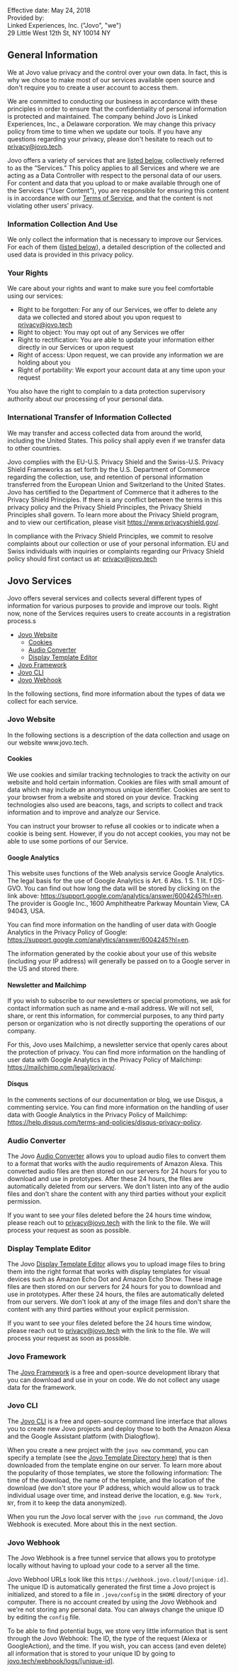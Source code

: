 <p>Effective date: May 24, 2018<br/>
Provided by:<br/>
Linked Experiences, Inc. ("Jovo", "we")<br/>
29 Little West 12th St, NY 10014 NY</p>

<h2>General Information</h2>

<p>We at Jovo value privacy and the control over your own data. In fact, this is why we chose to make most of our services available open source and don't require you to create a user account to access them.</p>

<p>We are committed to conducting our business in accordance with these principles in order to ensure that the confidentiality of personal information is protected and maintained. The company behind Jovo is Linked Experiences, Inc., a Delaware corporation. We may change this privacy policy from time to time when we update our tools.
If you have any questions regarding your privacy, please don't hesitate to reach out to <a href="mailto:privacy@jovo.tech">privacy@jovo.tech</a>.</p>

<p>Jovo offers a variety of services that are <a href="#jovo-services">listed below</a>, collectively referred to as the “Services.” This policy applies to all Services and where we are acting as a Data Controller with respect to the personal data of our users. For content and data that you upload to or make available through one of the Services (“User Content”), you are responsible for ensuring this content is in accordance with our <a href="../terms">Terms of Service</a>, and that the content is not violating other users’ privacy.</p>

<h3>Information Collection And Use</h3>

<p>We only collect the information that is necessary to improve our Services. For each of them (<a href="#jovo-services">listed below</a>), a detailed description of the collected and used data is provided in this privacy policy.</p>

<h3>Your Rights</h3>

<p>We care about your rights and want to make sure you feel comfortable using our services:</p> 
<ul>
  <li>Right to be forgotten: For any of our Services, we offer to delete any data we collected and stored about you upon request to <a href="mailto:privacy@jovo.tech">privacy@jovo.tech</a></li>
  <li>Right to object: You may opt out of any Services we offer</li>
  <li>Right to rectification: You are able to update your information either directly in our Services or upon request</li>
  <li>Right of access: Upon request, we can provide any information we are holding about you</li>
  <li>Right of portability: We export your account data at any time upon your request</li>
</ul>  

<p>You also have the right to complain to a data protection supervisory authority about our processing of your personal data.</p>

<h3>International Transfer of Information Collected</h3>
<p>We may transfer and access collected data from around the world, including the United States. This policy shall apply even if we transfer data to other countries.

<p>Jovo complies with the EU-U.S. Privacy Shield and the Swiss-U.S. Privacy Shield Frameworks as set forth by the U.S. Department of Commerce regarding the collection, use, and retention of personal information transferred from the European Union and Switzerland to the United States. Jovo has certified to the Department of Commerce that it adheres to the Privacy Shield Principles.  If there is any conflict between the terms in this privacy policy and the Privacy Shield Principles, the Privacy Shield Principles shall govern.  To learn more about the Privacy Shield program, and to view our certification, please visit <a href="https://www.privacyshield.gov/" target="_blank">https://www.privacyshield.gov/</a>.</p>

<p>In compliance with the Privacy Shield Principles, we commit to resolve complaints about our collection or use of your personal information. EU and Swiss individuals with inquiries or complaints regarding our Privacy Shield policy should first contact us at: <a href="mailto:privacy@jovo.tech">privacy@jovo.tech</a></p>

<!-- <p>We commit to cooperate with EU data protection authorities (DPAs) and the Swiss Federal Data Protection and Information Commissioner (FDPIC) and comply with the advice given by such authorities with regard to human and non-human resources data transferred from the EU and Switzerland.</p> -->

<!-- <p>Jovo is subject to the investigatory and enforcement powers of the US Federal Trade Commission (FTC) and the US Department of Transportation.</p> -->

<h2 id="jovo-services">Jovo Services</h2>
<p>Jovo offers several services and collects several different types of information for various purposes to provide and improve our tools. Right now, none of the Services requires users to create accounts in a registration process.s</p>
<ul>
  <li><a href="#jovo-website">Jovo Website</a><ul>
    <li><a href="#cookies">Cookies</a></li>
    <li><a href="#audio-converter">Audio Converter</a></li>
    <li><a href="#display-template-editor">Display Template Editor</a></li>
    </ul>
  </li>
  <li><a href="#jovo-framework">Jovo Framework</a></li>
  <li><a href="#jovo-cli">Jovo CLI</a></li>
  <li><a href="#jovo-webhook">Jovo Webhook</a></li>
</ul>

<p>In the following sections, find more information about the types of data we collect for each service.</p>

<h3 id="jovo-website">Jovo Website</h3>

<p>In the following sections is a description of the data collection and usage on our website www.jovo.tech.</p>

<h4 id="cookies">Cookies</h4>

<p>We use cookies and similar tracking technologies to track the activity on our website and hold certain information. Cookies are files with small amount of data which may include an anonymous unique identifier. Cookies are sent to your browser from a website and stored on your device. Tracking technologies also used are beacons, tags, and scripts to collect and track information and to improve and analyze our Service.</p>

<p>You can instruct your browser to refuse all cookies or to indicate when a cookie is being sent. However, if you do not accept cookies, you may not be able to use some portions of our Service.</p>

<h4 id="#google-analytics">Google Analytics</h4>

<p>This website uses functions of the Web analysis service Google Analytics. The legal basis for the use of Google Analytics is Art. 6 Abs. 1 S. 1 lit. f DS-GVO. You can find out how long the data will be stored by clicking on the link above: <a href="https://support.google.com/analytics/answer/6004245?hl=en" target="_blank">https://support.google.com/analytics/answer/6004245?hl=en</a>. The provider is Google Inc., 1600 Amphitheatre Parkway Mountain View, CA 94043, USA.</p>

<p>You can find more information on the handling of user data with Google Analytics in the Privacy Policy of Google: <a href="https://support.google.com/analytics/answer/6004245?hl=en" target="_blank">https://support.google.com/analytics/answer/6004245?hl=en</a>.</p>

<p>The information generated by the cookie about your use of this website (including your IP address) will generally be passed on to a Google server in the US and stored there.</p>

<h4 id="#mailchimp">Newsletter and Mailchimp</h4>

<p>If you wish to subscribe to our newsletters or special promotions, we ask for contact information such as name and e-mail address. We will not sell, share, or rent this information, for commercial purposes, to any third party person or organization who is not directly supporting the operations of our company.</p>

<p>For this, Jovo uses Mailchimp, a newsletter service that openly cares about the protection of privacy. You can find more information on the handling of user data with Google Analytics in the Privacy Policy of Mailchimp: <a href="https://mailchimp.com/legal/privacy/" target="_blank">https://mailchimp.com/legal/privacy/</a>.</p>

<h4 id="#disqus">Disqus</h4>

<p>In the comments sections of our documentation or blog, we use Disqus, a commenting service. You can find more information on the handling of user data with Google Analytics in the Privacy Policy of Mailchimp: <a href="https://help.disqus.com/terms-and-policies/disqus-privacy-policy" target="_blank">https://help.disqus.com/terms-and-policies/disqus-privacy-policy</a>.</p>

<h3 id="audio-converter">Audio Converter</h3>

<p>The Jovo <a href="{{ route('audio-converter') }}">Audio Converter</a> allows you to upload audio files to convert them to a format that works with the audio requirements of Amazon Alexa. This converted audio files are then stored on our servers for 24 hours for you to download and use in prototypes. After these 24 hours, the files are automatically deleted from our servers. We don't listen into any of the audio files and don't share the content with any third parties without your explicit permission.</p>
<p>If you want to see your files deleted before the 24 hours time window, please reach out to <a href="mailto:privacy@jovo.tech">privacy@jovo.tech</a> with the link to the file. We will process your request as soon as possible.</p>

<h3 id="display-template-editor">Display Template Editor</h3>
<p>The Jovo <a href="{{ route('display-template-editor') }}">Display Template Editor</a> allows you to upload image files to bring them into the right format that works with display templates for visual devices such as Amazon Echo Dot and Amazon Echo Show. These image files are then stored on our servers for 24 hours for you to download and use in prototypes. After these 24 hours, the files are automatically deleted from our servers. We don't look at any of the image files and don't share the content with any third parties without your explicit permission.</p>
<p>If you want to see your files deleted before the 24 hours time window, please reach out to <a href="mailto:privacy@jovo.tech">privacy@jovo.tech</a> with the link to the file. We will process your request as soon as possible.</p>


<h3 id="jovo-framework">Jovo Framework</h3>

<p>The <a href="https://github.com/jovotech/jovo-framework-nodejs/" target="_blank">Jovo Framework</a> is a free and open-source development library that you can download and use in your on code. We do not collect any usage data for the framework.</p>

<h3 id="jovo-cli">Jovo CLI</h3>

<p>The <a href="https://github.com/jovotech/jovo-cli/" target="_blank">Jovo CLI</a> is a free and open-source command line interface that allows you to create new Jovo projects and deploy those to both the Amazon Alexa and the Google Assistant platform (with Dialogflow).</p>
<p>When you create a new project with the <code>jovo new</code> command, you can specify a template (see the <a href="https://github.com/jovotech/jovo-templates/" target="_blank">Jovo Template Directory here</a>) that is then downloaded from the template engine on our server. To learn more about the popularity of those templates, we store the following information: The time of the download, the name of the template, and the location of the download (we don't store your IP address, which would allow us to track individual usage over time, and instead derive the location, e.g. <code>New York, NY</code>, from it to keep the data anonymized).</p>

<p>When you run the Jovo local server with the <code>jovo run</code> command, the Jovo Webhook is executed. More about this in the next section.</p>

<h3 id="jovo-webhook">Jovo Webhook</h3>

<p>The Jovo Webhook is a free tunnel service that allows you to prototype locally without having to upload your code to a server all the time.</p>        
<p>Jovo Webhool URLs look like this <code>https://webhook.jovo.cloud/[unique-id]</code>. The unique ID is automatically generated the first time a Jovo project is initialized, and stored to a file in <code>.jovo/config</code> in the <code>$HOME</code> directory of your computer. There is no account created by using the Jovo Webhook and we're not storing any personal data. You can always change the unique ID by editing the <code>config</code> file.</p>
<p>To be able to find potential bugs, we store very little information that is sent through the Jovo Webhook: The ID, the type of the request (Alexa or GoogleAction), and the time. If you wish, you can access (and even delete) all information that is stored to your unique ID by going to <a href="{{ route('webhook-logs', ['id' => 'unique-id']) }}" target="_blank">jovo.tech/webhook/logs/[unique-id]</a>.</p>      
      
